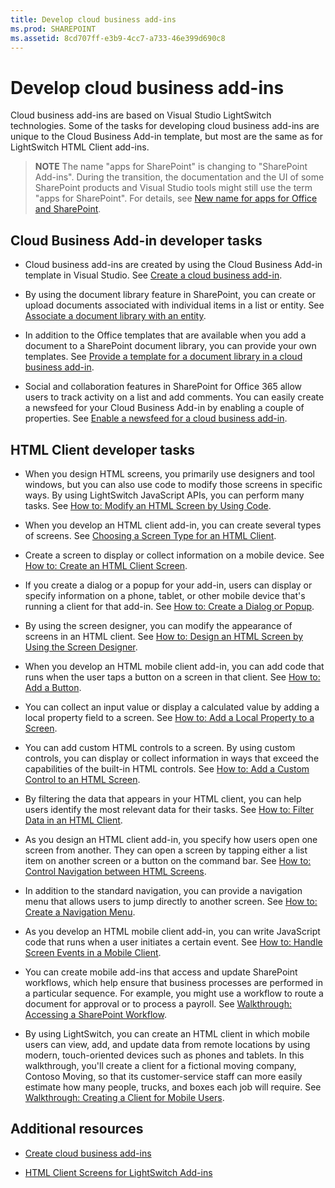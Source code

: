 ```yaml
---
title: Develop cloud business add-ins
ms.prod: SHAREPOINT
ms.assetid: 8cd707ff-e3b9-4cc7-a733-46e399d690c8
---
```



# Develop cloud business add-ins
 Cloud business add-ins are based on Visual Studio LightSwitch technologies. Some of the tasks for developing cloud business add-ins are unique to the Cloud Business Add-in template, but most are the same as for LightSwitch HTML Client add-ins.
> **NOTE**
> The name "apps for SharePoint" is changing to "SharePoint Add-ins". During the transition, the documentation and the UI of some SharePoint products and Visual Studio tools might still use the term "apps for SharePoint". For details, see  [New name for apps for Office and SharePoint](new-name-for-apps-for-sharepoint.md#bk_newname). 





## Cloud Business Add-in developer tasks


- Cloud business add-ins are created by using the Cloud Business Add-in template in Visual Studio. See  [Create a cloud business add-in](create-a-cloud-business-add-in.md).


- By using the document library feature in SharePoint, you can create or upload documents associated with individual items in a list or entity. See  [Associate a document library with an entity](associate-a-document-library-with-an-entity.md).


- In addition to the Office templates that are available when you add a document to a SharePoint document library, you can provide your own templates. See  [Provide a template for a document library in a cloud business add-in](provide-a-template-for-a-document-library-in-a-cloud-business-add-in.md).


- Social and collaboration features in SharePoint for Office 365 allow users to track activity on a list and add comments. You can easily create a newsfeed for your Cloud Business Add-in by enabling a couple of properties. See  [Enable a newsfeed for a cloud business add-in](enable-a-newsfeed-for-a-cloud-business-add-in.md).



## HTML Client developer tasks


- When you design HTML screens, you primarily use designers and tool windows, but you can also use code to modify those screens in specific ways. By using LightSwitch JavaScript APIs, you can perform many tasks. See  [How to: Modify an HTML Screen by Using Code](http://msdn.microsoft.com/en-us/library/jj733572.aspx).


- When you develop an HTML client add-in, you can create several types of screens. See  [Choosing a Screen Type for an HTML Client](http://msdn.microsoft.com/en-us/library/jj713590.aspx).


- Create a screen to display or collect information on a mobile device. See  [How to: Create an HTML Client Screen](http://msdn.microsoft.com/en-us/library/jj713589.aspx).


- If you create a dialog or a popup for your add-in, users can display or specify information on a phone, tablet, or other mobile device that's running a client for that add-in. See  [How to: Create a Dialog or Popup](http://msdn.microsoft.com/en-us/library/jj713587.aspx).


- By using the screen designer, you can modify the appearance of screens in an HTML client. See  [How to: Design an HTML Screen by Using the Screen Designer](http://msdn.microsoft.com/en-us/library/jj733575.aspx).


- When you develop an HTML mobile client add-in, you can add code that runs when the user taps a button on a screen in that client. See  [How to: Add a Button](http://msdn.microsoft.com/en-us/library/jj733573.aspx).


- You can collect an input value or display a calculated value by adding a local property field to a screen. See  [How to: Add a Local Property to a Screen](http://msdn.microsoft.com/en-us/library/jj733571.aspx).


- You can add custom HTML controls to a screen. By using custom controls, you can display or collect information in ways that exceed the capabilities of the built-in HTML controls. See  [How to: Add a Custom Control to an HTML Screen](http://msdn.microsoft.com/en-us/library/jj733569.aspx).


- By filtering the data that appears in your HTML client, you can help users identify the most relevant data for their tasks. See  [How to: Filter Data in an HTML Client](http://msdn.microsoft.com/en-us/library/jj733574.aspx).


- As you design an HTML client add-in, you specify how users open one screen from another. They can open a screen by tapping either a list item on another screen or a button on the command bar. See  [How to: Control Navigation between HTML Screens](http://msdn.microsoft.com/en-us/library/jj733570.aspx).


- In addition to the standard navigation, you can provide a navigation menu that allows users to jump directly to another screen. See  [How to: Create a Navigation Menu](http://msdn.microsoft.com/en-us/library/dn546744.aspx).


- As you develop an HTML mobile client add-in, you can write JavaScript code that runs when a user initiates a certain event. See  [How to: Handle Screen Events in a Mobile Client](http://msdn.microsoft.com/en-us/library/jj863131.aspx).


- You can create mobile add-ins that access and update SharePoint workflows, which help ensure that business processes are performed in a particular sequence. For example, you might use a workflow to route a document for approval or to process a payroll. See  [Walkthrough: Accessing a SharePoint Workflow](http://msdn.microsoft.com/en-us/library/dn282437.aspx).


- By using LightSwitch, you can create an HTML client in which mobile users can view, add, and update data from remote locations by using modern, touch-oriented devices such as phones and tablets. In this walkthrough, you'll create a client for a fictional moving company, Contoso Moving, so that its customer-service staff can more easily estimate how many people, trucks, and boxes each job will require. See  [Walkthrough: Creating a Client for Mobile Users](http://msdn.microsoft.com/en-us/library/jj674624.aspx).



## Additional resources
<a name="bk_addresources"> </a>


-  [Create cloud business add-ins](create-cloud-business-add-ins.md)


-  [HTML Client Screens for LightSwitch Add-ins](http://msdn.microsoft.com/en-us/library/jj674623.aspx)



